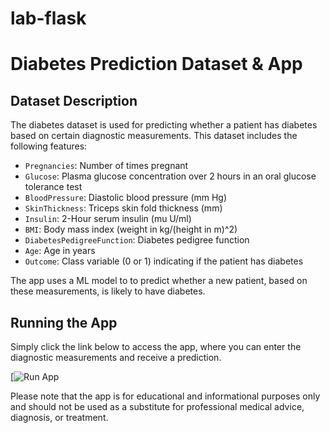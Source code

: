 # lab-flask
# Diabetes Prediction Dataset & App

## Dataset Description

The diabetes dataset is used for predicting whether a patient has diabetes based on certain diagnostic measurements. This dataset includes the following features:

- `Pregnancies`: Number of times pregnant
- `Glucose`: Plasma glucose concentration over 2 hours in an oral glucose tolerance test
- `BloodPressure`: Diastolic blood pressure (mm Hg)
- `SkinThickness`: Triceps skin fold thickness (mm)
- `Insulin`: 2-Hour serum insulin (mu U/ml)
- `BMI`: Body mass index (weight in kg/(height in m)^2)
- `DiabetesPedigreeFunction`: Diabetes pedigree function
- `Age`: Age in years
- `Outcome`: Class variable (0 or 1) indicating if the patient has diabetes

The app uses a ML model to to predict whether a new patient, based on these measurements, is likely to have diabetes.

## Running the App
Simply click the link below to access the app, where you can enter the diagnostic measurements and receive a prediction.

[![Run App](http://hassanimam.pythonanywhere.com/)

Please note that the app is for educational and informational purposes only and should not be used as a substitute for professional medical advice, diagnosis, or treatment.

